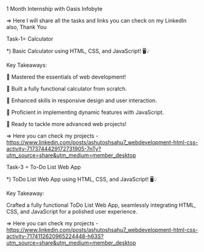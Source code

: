 1 Month Internship with Oasis Infobyte

=> Here I will share all the tasks and links you can check on my LinkedIn also, Thank You

Task-1= Calculator

*) Basic Calculator using HTML, CSS, and JavaScript! 🖥️💡

Key Takeaways:

🌟 Mastered the essentials of web development!

🌟 Built a fully functional calculator from scratch.

🌟 Enhanced skills in responsive design and user interaction.

🌟 Proficient in implementing dynamic features with JavaScript.

🌟 Ready to tackle more advanced web projects!

=> Here you can check my projects - https://www.linkedin.com/posts/ashutoshsahu7_webdevelopment-html-css-activity-7173744429172731905-7nTy?utm_source=share&utm_medium=member_desktop


Task-3 = To-Do List Web App

*) ToDo List Web App using HTML, CSS, and JavaScript! 🖥️💡

Key Takeaway:


Crafted a fully functional ToDo List Web App, seamlessly integrating HTML, CSS, and JavaScript for a polished user experience.

=> Here you can check my projects - https://www.linkedin.com/posts/ashutoshsahu7_webdevelopment-html-css-activity-7174112620965224448-h63S?utm_source=share&utm_medium=member_desktop
